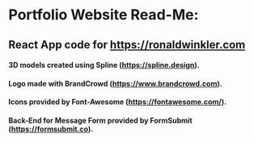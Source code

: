 # Portfolio Website Read-Me:
## React App code for https://ronaldwinkler.com

#### 3D models created using Spline (https://spline.design).
#### Logo made with BrandCrowd (https://www.brandcrowd.com).
#### Icons provided by Font-Awesome (https://fontawesome.com/).
#### Back-End for Message Form provided by FormSubmit (https://formsubmit.co).
